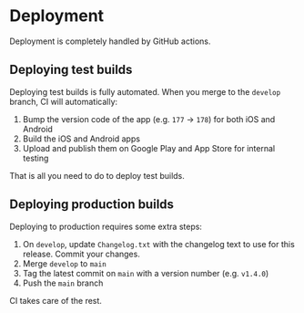 # Deployment

Deployment is completely handled by GitHub actions.

## Deploying test builds

Deploying test builds is fully automated. When you merge to the `develop`
branch, CI will automatically:

1. Bump the version code of the app (e.g. `177` -> `178`) for both iOS and Android
1. Build the iOS and Android apps
1. Upload and publish them on Google Play and App Store for internal testing

That is all you need to do to deploy test builds.

## Deploying production builds

Deploying to production requires some extra steps:

1. On `develop`, update `Changelog.txt` with the changelog text to use for this
   release. Commit your changes.
1. Merge `develop` to `main`
1. Tag the latest commit on `main` with a version number (e.g. `v1.4.0`)
1. Push the `main` branch

CI takes care of the rest.
